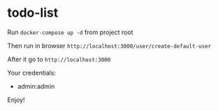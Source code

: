 # todo-list

Run `docker-compose up -d` from project root

Then run in browser `http://localhost:3000/user/create-default-user`

After it go to `http://localhost:3000`

Your credentials:
- admin:admin

Enjoy!